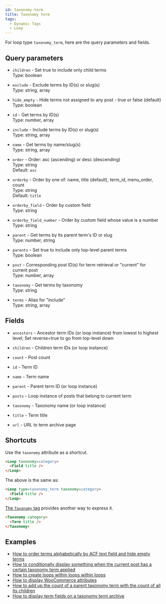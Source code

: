 ```yaml
---
id: taxonomy-term
title: Taxonomy term
tags:
  - Dynamic Tags
  - Loop
---
```

For loop type `taxonomy_term`, here are the query parameters and fields.

## Query parameters

- `children` - Set true to include only child terms  
    Type: boolean  
    
- `exclude` - Exclude terms by ID(s) or slug(s)  
    Type: string, array  
    
- `hide_empty` - Hide terms not assigned to any post - true or false (default)  
    Type: boolean  
    
- `id` - Get terms by ID(s)  
    Type: number, array  
    
- `include` - Include terms by ID(s) or slug(s)  
    Type: string, array  
    
- `name` - Get terms by name/slug(s)  
    Type: string, array  
    
- `order` - Order: asc (ascending) or desc (descending)  
    Type: string  
    Default: `asc`  
    
- `orderby` - Order by one of: name, title (default), term_id, menu_order, count  
    Type: string  
    Default: `title`  
    
- `orderby_field` - Order by custom field  
    Type: string  
    
- `orderby_field_number` - Order by custom field whose value is a number  
    Type: string  
    
- `parent` - Get terms by its parent term's ID or slug  
    Type: number, string  
    
- `parents` - Set true to include only top-level parent terms  
    Type: boolean  
    
- `post` - Corresponding post ID(s) for term retrieval or "current" for current post  
    Type: number, array  
    
- `taxonomy` - Get terms by taxonomy  
    Type: string  
    
- `terms` - Alias for "include"  
    Type: string, array  
    

## Fields

- `ancestors` - Ancestor term IDs (or loop instance) from lowest to highest level; Set reverse=true to go from top-level down  
    
- `children` - Children term IDs (or loop instance)  
    
- `count` - Post count  
    
- `id` - Term ID  
    
- `name` - Term name  
    
- `parent` - Parent term ID (or loop instance)  
    
- `posts` - Loop instance of posts that belong to current term  
    
- `taxonomy` - Taxonomy name (or loop instance)  
    
- `title` - Term title  
    
- `url` - URL to term archive page  
    

## Shortcuts

Use the `taxonomy` attribute as a shortcut.

```html
<Loop taxonomy=category>
  <Field title />
</Loop>
```

The above is the same as:

```html
<Loop type=taxonomy_term taxonomy=category>
  <Field title />
</Loop>
```

[The `Taxonomy` tag](/dynamic-tags/loop/taxonomy-term) provides another way to express it.

```html
<Taxonomy category>
  <Term title />
</Taxonomy>
```

## Examples
- [How to order terms alphabetically by ACF text field and hide empty terms](/how-to/order-alphabetically-acf-field-hide-empty)
- [How to conditionally display something when the current post has a certain taxonomy term applied](/how-to/conditional-logic-taxonomy-term)
- [How to create loops within loops within loops](/how-to/nested-loops)
- [How to display WooCommerce attributes](/how-to/woocommerce-attributes)
- [How to add up the count of a parent taxonomy term with the count of all its children](/how-to/count-hierarchical-terms)
- [How to display term fields on a taxonomy term archive](/how-to/term-fields-on-archive)